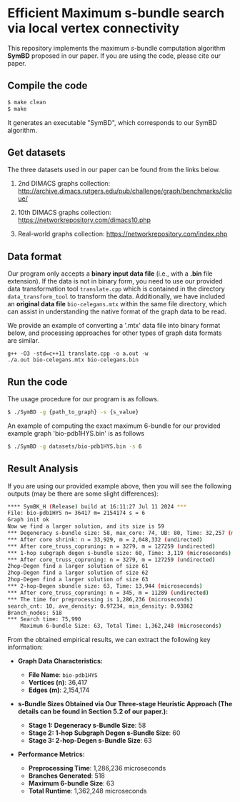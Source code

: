 # Efficient Maximum s-bundle search via local vertex connectivity

This repository implements the maximum *s*-bundle computation algorithm **SymBD** proposed in our paper. If you are using the code, please cite our paper.


## Compile the code

```sh
$ make clean
$ make
```
It generates an executable "SymBD", which corresponds to our SymBD algorithm.

## Get datasets
The three datasets used in our paper can be found from the links below.

1. 2nd DIMACS graphs collection: http://archive.dimacs.rutgers.edu/pub/challenge/graph/benchmarks/clique/

2. 10th DIMACS graphs collection: https://networkrepository.com/dimacs10.php

3. Real-world graphs collection: https://networkrepository.com/index.php


## Data format
Our program only accepts a **binary input data file** (i.e., with a **.bin** file extension). If the data is not in binary form, you need to use our provided data transformation tool `translate.cpp` which is contained in the directory `data_transform_tool` to transform the data. Additionally, we have included an **original data file** `bio-celegans.mtx` within the same file directory, which can assist in understanding the native format of the graph data to be read.

We provide an example of converting a '.mtx' data file into binary format below, and processing approaches for other types of graph data formats are similar. 

    g++ -O3 -std=c++11 translate.cpp -o a.out -w
    ./a.out bio-celegans.mtx bio-celegans.bin

## Run the code
The usage procedure for our program is as follows.
```sh
$ ./SymBD -g {path_to_graph} -s {s_value}
```

An example of computing the exact maximum 6-bundle for our provided example graph 'bio-pdb1HYS.bin' is as follows
```sh
$ ./SymBD -g datasets/bio-pdb1HYS.bin -s 6
```
## Result Analysis
If you are using our provided example above, then you will see the following outputs (may be there are some slight differences):
```sh
**** SymBK_H (Release) build at 16:11:27 Jul 11 2024 ***
File: bio-pdb1HYS n= 36417 m= 2154174 s = 6
Graph init ok
Now we find a larger solution, and its size is 59
*** Degeneracy s-bundle size: 58, max_core: 74, UB: 80, Time: 32,257 (microseconds)
*** After core shrink: n = 33,929, m = 2,048,332 (undirected)
*** After core_truss_copruning: n = 3279, m = 127259 (undirected)
*** 1-hop subgraph degen s-bundle size: 60, Time: 3,119 (microseconds)
*** After core_truss_copruning: n = 3279, m = 127259 (undirected)
2hop-Degen find a larger solution of size 61
2hop-Degen find a larger solution of size 62
2hop-Degen find a larger solution of size 63
*** 2-hop-Degen sbundle size: 63, Time: 13,944 (microseconds)
*** After core_truss_copruning: n = 345, m = 11289 (undirected)
*** The time for preprocessing is 1,286,236 (microseconds)
search_cnt: 10, ave_density: 0.97234, min_density: 0.93862
Branch_nodes: 518
*** Search time: 75,990
	Maximum 6-bundle Size: 63, Total Time: 1,362,248 (microseconds)
```
From the obtained empirical results, we can extract the following key information:

- **Graph Data Characteristics:**
  - **File Name**: `bio-pdb1HYS`
  - **Vertices (n)**: 36,417
  - **Edges (m)**: 2,154,174

- **s-Bundle Sizes Obtained via Our Three-stage Heuristic Approach (The details can be found in Section 5.2 of our paper.):**
  - **Stage 1: Degeneracy s-Bundle Size**: 58
  - **Stage 2: 1-hop Subgraph Degen s-Bundle Size**: 60
  - **Stage 3: 2-hop-Degen s-Bundle Size**: 63

- **Performance Metrics:**
  - **Preprocessing Time**: 1,286,236 microseconds
  - **Branches Generated**: 518
  - **Maximum 6-bundle Size**: 63
  - **Total Runtime**: 1,362,248 microseconds
